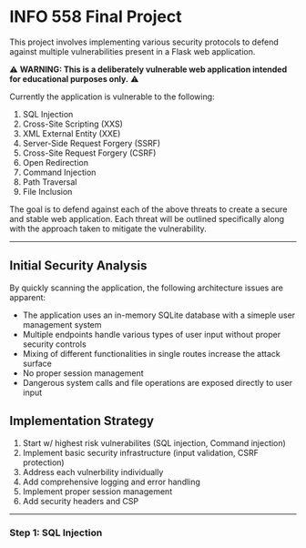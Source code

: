 # INFO 558 Final Project

This project involves implementing various security protocols to defend against multiple vulnerabilities present in a Flask web application.

⚠️ **WARNING: This is a deliberately vulnerable web application intended for educational purposes only.** ⚠️

Currently the application is vulnerable to the following:

1. SQL Injection
2. Cross-Site Scripting (XXS)
3. XML External Entity (XXE)
4. Server-Side Request Forgery (SSRF)
5. Cross-Site Request Forgery (CSRF)
6. Open Redirection
7. Command Injection
8. Path Traversal
9. File Inclusion

The goal is to defend against each of the above threats to create a secure and stable web application. Each threat will be outlined specifically along with the approach taken to mitigate the vulnerability.

----

## Initial Security Analysis

By quickly scanning the application, the following architecture issues are apparent:

- The application uses an in-memory SQLite database with a simeple user management system
- Multiple endpoints handle various types of user input without proper security controls
- Mixing of different functionalities in single routes increase the attack surface
- No proper session management
- Dangerous system calls and file operations are exposed directly to user input

## Implementation Strategy

1. Start w/ highest risk vulnerabilites (SQL injection, Command injection)
2. Implement basic security infrastructure (input validation, CSRF protection)
3. Address each vulnerbility individually
4. Add comprehensive logging and error handling
5. Implement proper session management
6. Add security headers and CSP

----

### Step 1: SQL Injection



